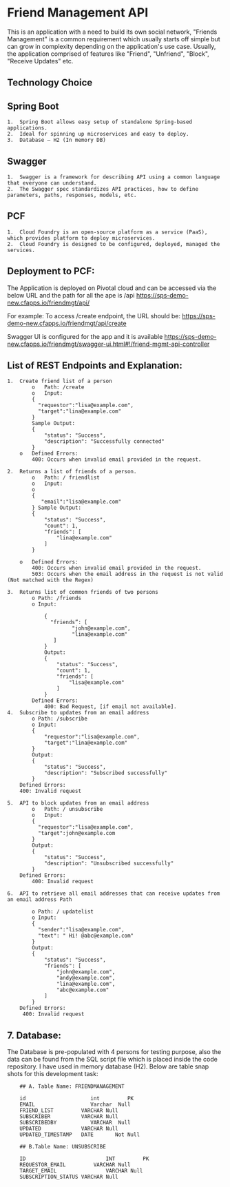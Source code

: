 # Friend Management API

This is an application with a need to build its own social network, "Friends Management" is a common requirement which usually starts off simple but can grow in complexity depending on the application's use case. Usually, the application comprised of features like "Friend", "Unfriend", "Block", "Receive Updates" etc.

## Technology Choice

## Spring Boot
	1.	Spring Boot allows easy setup of standalone Spring-based applications.
	2.	Ideal for spinning up microservices and easy to deploy.
	3.	Database – H2 (In memory DB)

## Swagger
	1.	Swagger is a framework for describing API using a common language that everyone can understand.
	2.	The Swagger spec standardizes API practices, how to define parameters, paths, responses, models, etc.

## PCF
	1.	Cloud Foundry is an open-source platform as a service (PaaS), which provides platform to deploy microservices. 
	2.	Cloud Foundry is designed to be configured, deployed, managed the services.

## Deployment to PCF:
The Application is deployed on Pivotal cloud and can be accessed via the below URL and the path for all the ape is /api https://sps-demo-new.cfapps.io/friendmgt/api/

For example: To access /create endpoint, the URL should be:
https://sps-demo-new.cfapps.io/friendmgt/api/create

Swagger UI is configured for the app and it is available https://sps-demo-new.cfapps.io/friendmgt/swagger-ui.html#!/friend-mgmt-api-controller

## List of REST Endpoints and Explanation:
	1.	Create friend list of a person
			o	Path: /create
			o	Input:
			{
			  "requestor":"lisa@example.com",
			  "target":"lina@example.com"
			}
			Sample Output:
			{
			    "status": "Success",
			    "description": "Successfully connected"
			}
		o	Defined Errors:
			400: Occurs when invalid email provided in the request.
	
	2.	Returns a list of friends of a person.
			o	Path: / friendlist
			o	Input:
			o	
			{
			   "email":"lisa@example.com"
			} Sample Output:
			{
			    "status": "Success",
			    "count": 1,
			    "friends": [
			        "lina@example.com"
			    ]
			}
	
		o	Defined Errors:
			400: Occurs when invalid email provided in the request.
			503: Occurs when the email address in the request is not valid (Not matched with the Regex)
	
	3.	Returns list of common friends of two persons
			o Path: /friends
			o Input:
		
				{
				  "friends”: [
				         "john@example.com",
				         "lina@example.com"
				   ]
				}
				Output:
				{
				    "status": "Success",
				    "count": 1,
				    "friends": [
				        "lisa@example.com"
				    ]
				}
			Defined Errors:
				400: Bad Request, [if email not available].
	4.	Subscribe to updates from an email address  
			o Path: /subscribe
			o Input:
			{
				"requestor":"lisa@example.com",
				"target":"lina@example.com"
			}
			Output:
			{
			    "status": "Success",
			    "description": "Subscribed successfully"
			}
		Defined Errors:
		400: Invalid request
	
	5.	API to block updates from an email address
			o	Path: / unsubscribe
			o	Input:
			{
			  "requestor":"lisa@example.com",
			  "target":john@example.com
			}
			Output:
			{
			    "status": "Success",
			    "description": "Unsubscribed successfully"
			}
		Defined Errors:
			400: Invalid request
	
	6.	API to retrieve all email addresses that can receive updates from an email address Path 
	
			o Path: / updatelist
			o Input:
			{
			  "sender":"lisa@example.com",
			  "text": " Hi! @abc@example.com"
			}
			Output:
			{
			    "status": "Success",
			    "friends": [
			        "john@example.com",
			        "andy@example.com",
			        "lina@example.com",
			        "abc@example.com"
			    ]
			}
		Defined Errors:
		 400: Invalid request

## 7. Database:
The Database is pre-populated with 4 persons for testing purpose, also the data can be found from the SQL script file which is placed inside the code repository. I have used in memory database (H2).
Below are table snap shots for this development task:

		## A. Table Name: FRIENDMANAGEMENT
		
		id					   int		   PK
		EMAIL				   Varchar	Null
		FRIEND_LIST			VARCHAR	Null
		SUBSCRIBER			VARCHAR	Null
		SUBSCRIBEDBY		   VARCHAR	Null
		UPDATED				VARCHAR	Null
		UPDATED_TIMESTAMP	DATE	   Not Null
		
		## B.Table Name: UNSUBSCRIBE
		
		ID							INT			PK
		REQUESTOR_EMAIL			VARCHAR	Null
		TARGET_EMAIL				VARCHAR	Null
		SUBSCRIPTION_STATUS	VARCHAR	Null


